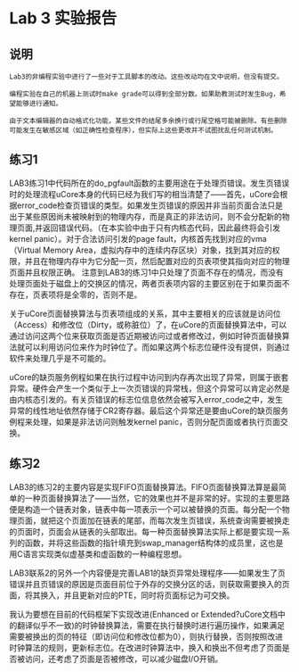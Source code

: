 # Lab 3 实验报告

## 说明
`Lab3的非编程实验中进行了一些对于工具脚本的改动。这些改动均在文中说明，但没有提交。`

`编程实验在自己的机器上测试时make grade可以得到全部分数。如果助教测试时发生Bug，希望能够进行通知。`

`由于文本编辑器的自动格式化功能，某些文件的结尾多余换行或行尾空格可能被删除。有些删除可能发生在敏感区域（如正确性检查程序），但实际上这些更改并不试图扰乱任何测试机制。`

## 练习1
LAB3练习1中代码所在的do_pgfault函数的主要用途在于处理页错误。发生页错误时的处理流程uCore本身的代码已经为我们写的相当清楚了——首先，uCore会根据error_code检查页错误的类型。如果发生页错误的原因并非当前页面合法只是出于某些原因尚未被映射到的物理内存，而是真正的非法访问，则不会分配新的物理页面,并返回错误代码。（在本实验中由于只有内核态代码，因此最终将会引发kernel panic）。对于合法访问引发的page fault，内核首先找到对应的vma（Virtual Memory Area，虚拟内存中的连续内存区块）对象，找到其对应的权限，并且在物理内存中为它分配一页，然后配置对应的页表项使其指向对应的物理页面并且权限正确。
注意到LAB3的练习1中只处理了页面不存在的情况，而没有处理页面处于磁盘上的交换区的情况，两者页表项内容的主要区别在于如果页面不存在，页表项将是全零的，否则不是。

关于uCore页面替换算法与页表项组成的关系，其中主要相关的应该就是访问位（Access）和修改位（Dirty，或称脏位）了，在uCore的页面替换算法中，可以通过访问这两个位来获取页面是否近期被访问过或者修改过，例如时钟页面替换算法就可以利用访问位来作为时钟位了。而如果这两个标志位硬件没有提供，则通过软件来处理几乎是不可能的。

uCore的缺页服务例程如果在执行过程中访问到内存再次出现了异常，则属于嵌套异常。硬件会产生一个类似于上一次页错误的异常栈，但这个异常可以肯定必然是由内核态引发的。有关页错误的标志位信息依然会被写入error_code之中，发生异常的线性地址依然存储于CR2寄存器。最后这个异常还是要由uCore的缺页服务例程来处理，如果是非法访问则触发kernel panic，否则分配页面或者执行页面交换。

## 练习2
LAB3的练习2的主要内容是实现FIFO页面替换算法。FIFO页面替换算法算是最简单的一种页面替换算法了——当然，它的效果也并不是非常的好。实现的主要思路便是构造一个链表对象，链表中每一项表示一个可以被替换的页面。每分配一个物理页面，就把这个页面加在链表的尾部，而每次发生页错误，系统查询需要被换走的页面时，页面会从链表的头部取出。每一种页面替换算法实际上都是要实现一系列的函数，并将这些函数的指针填充到swap_manager结构体的成员里，这也是用C语言实现类似虚基类和虚函数的一种编程思想。

LAB3联系2的另外一个内容便是完善LAB1的缺页异常处理程序——如果发生了页错误并且页错误的原因是页面目前位于外存的交换分区的话，则获取需要换入的页面，将其换入，并且更新对应的PTE，同时将页面标记为可交换。

我认为要想在目前的代码框架下实现改进(Enhanced or Extended?uCore文档中的翻译似乎不一致)的时钟替换算法，需要在执行替换时进行遍历操作，如果满足需要被换出的页的特征（即访问位和修改位都为0），则执行替换，否则按照改进时钟算法的规则，更新标志位。在改进时钟算法中，换入和换出不但考虑了页面是否被访问，还考虑了页面是否被修改，可以减少磁盘I/O开销。
